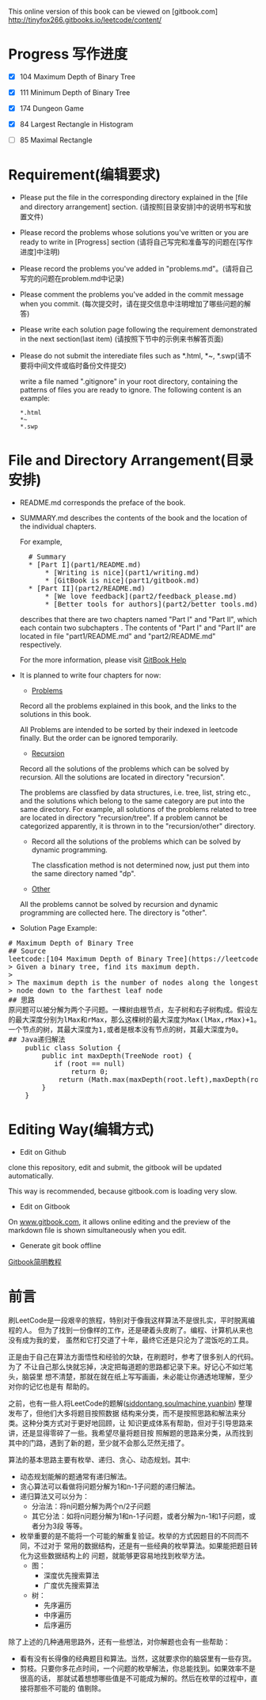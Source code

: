 This online version of this book can be viewed on [gitbook.com] http://tinyfox266.gitbooks.io/leetcode/content/
# Progress 写作进度
- [x] 104 Maximum Depth of Binary Tree
- [x] 111 Minimum Depth of Binary Tree
- [x] 174 Dungeon Game
- [x] 84  Largest Rectangle in Histogram
- [ ] 85  Maximal Rectangle


# Requirement(编辑要求)
*  Please put the file in the corresponding directory explained in the [file and
   directory arrangement] section. (请按照[目录安排]中的说明书写和放置文件) 
* Please record the problems whose solutions you've written or you are ready to
  write in [Progress] section (请将自己写完和准备写的问题在[写作进度]中注明)
* Please record the problems you've added in
  "problems.md"。(请将自己写完的问题在problem.md中记录)
*  Please comment the problems you've added in the commit message when you
   commit. (每次提交时，请在提交信息中注明增加了哪些问题的解答)
* Please write each solution page following the requirement demonstrated in the
  next section(last item) (请按照下节中的示例来书解答页面)
* Please do not submit the interediate files such as *.html, *~,
    *.swp(请不要将中间文件或临时备份文件提交)
    
  write a file named ".gitignore" in your root directory, containing the
  patterns of files you are ready to ignore. The following content is an example:
  ```
  *.html
  *~
  *.swp
  ``` 
 
# File and Directory Arrangement(目录安排)
* README.md corresponds the preface of the book.
* SUMMARY.md describes the contents of the book and the location of the individual
  chapters.

  For example, 
  <pre>
    # Summary
    * [Part I](part1/README.md)
        * [Writing is nice](part1/writing.md)
        * [GitBook is nice](part1/gitbook.md)
    * [Part II](part2/README.md)
        * [We love feedback](part2/feedback_please.md)
        * [Better tools for authors](part2/better_tools.md)
  </pre>

   describes that there are two chapters named "Part I" and "Part II", which
   each contain two subchapters . The contents of "Part I" and "Part II"
   are located in file "part1/README.md" and "part2/README.md" respectively.

   For the more information, please visit [GitBook Help](http://help.gitbook.com/format/chapters.html) 

* It is planned to write four chapters for now:
    * [Problems](problems.md)

    Record all the problems explained in this book, and the links to the
    solutions in this book.

    All Problems are intended to be sorted by their indexed in leetcode finally.
    But the order can be ignored temporarily.

    * [Recursion](recursion/README.md)

    Record all the solutions of the problems which can be solved by recursion.
    All the solutions are located in directory "recursion".

    The problems are classfied by data structures, i.e. tree, list, string etc.,
    and the solutions which belong to the same category are put into the same
    directory. For example, all solutions of the problems related to tree are
    located in directory "recursion/tree". If a problem cannot be categorized
    apparently, it is thrown in to the "recursion/other" directory.

    * Record all the solutions of the problems which can be solved by dynamic
      programming.

      The classfication method is not determined now, just put them into the
      same directory named "dp".

    * [Other](other/README.md)

    All the problems cannot be solved  by recursion and dynamic programming are
    collected here. The directory is "other".
* Solution Page Example: 
<pre>
# Maximum Depth of Binary Tree
## Source 
leetcode:[104 Maximum Depth of Binary Tree](https://leetcode.com/problems/maximum-depth-of-binary-tree/)
> Given a binary tree, find its maximum depth.
> 
> The maximum depth is the number of nodes along the longest path from the root
> node down to the farthest leaf node
## 思路
原问题可以被分解为两个子问题。一棵树由根节点，左子树和右子树构成。假设左子树和右子树
的最大深度分别为lMax和rMax，那么这棵树的最大深度为Max(lMax,rMax)+1。最小的子问题为只有
一个节点的树，其最大深度为1,或者是根本没有节点的树，其最大深度为0。
## Java递归解法
    public class Solution {
        public int maxDepth(TreeNode root) {
           if (root == null)
               return 0;
            return (Math.max(maxDepth(root.left),maxDepth(root.right)) + 1);
        }
    }
</pre>

# Editing Way(编辑方式)
* Edit on Github

clone this repository, edit and submit, the gitbook will be updated
automatically.

This way is recommended, because gitbook.com is loading very slow.

* Edit on Gitbook

On www.gitbook.com, it allows online editing and the preview of the markdown
file is shown simultaneously when you edit.

* Generate git book offline

[Gitbook简明教程](http://www.colobu.com/2014/10/09/gitbook-quickstart/)


# 前言
刷LeetCode是一段艰辛的旅程，特别对于像我这样算法不是很扎实，平时脱离编程的人。
但为了找到一份像样的工作，还是硬着头皮刷了。编程、计算机从来也没有成为我的爱，
虽然和它打交道了十年，最终它还是只沦为了混饭吃的工具。

正是由于自己在算法方面悟性和经验的欠缺，在刷题时，参考了很多别人的代码。为了
不让自己那么快就忘掉，决定把每道题的思路都记录下来。好记心不如烂笔头，脑袋里
想不清楚，那就在就在纸上写写画画，未必能让你通透地理解，至少对你的记忆也是有
帮助的。

之前，也有一些人将LeetCode的题解([siddontang][1],[soulmachine][2],[yuanbin][3])
整理发布了，但他们大多将题目按照数据
结构来分类，而不是按照思路和解法来分类。这种分类方式对于更好地回顾，让
知识更成体系有帮助，但对于引导思路来讲，还是显得零碎了一些。我希望尽量将题目按
照解题的思路来分类，从而找到其中的门路，遇到了新的题，至少就不会那么茫然无措了。

算法的基本思路主要有枚举、递归、贪心、动态规划。其中:
* 动态规划能解的题通常有递归解法。
* 贪心算法可以看做将问题分解为1和n-1子问题的递归解法。
* 递归算法又可以分为：
    * 分治法：将n问题分解为两个n/2子问题 
    * 其它分法：如将n问题分解为1和n-1子问题，或者分解为n-1和1子问题，或者分为3段
      等等。
* 枚举重要的是不能将一个可能的解重复验证。枚举的方式因题目的不同而不同，不过对于
    常用的数据结构，还是有一些经典的枚举算法。如果能把题目转化为这些数据结构上的
    问题，就能够更容易地找到枚举方法。
    * 图：
        * 深度优先搜索算法
        * 广度优先搜索算法
    * 树：
        * 先序遍历
        * 中序遍历
        * 后序遍历

除了上述的几种通用思路外，还有一些想法，对你解题也会有一些帮助：
* 看有没有长得像的经典题目和算法。当然，这就要求你的脑袋里有一些存货。
* 剪枝。只要你多花点时间，一个问题的枚举解法，你总能找到。如果效率不是很高的话，
    那就试着想想哪些值是不可能成为解的。然后在枚举的过程中，直接将那些不可能的
    值剔除。





[1]: https://www.gitbook.com/book/siddontang/leetcode-solution/details
[2]: https://github.com/soulmachine/leetcode 
[3]: http://algorithm.yuanbin.me/
